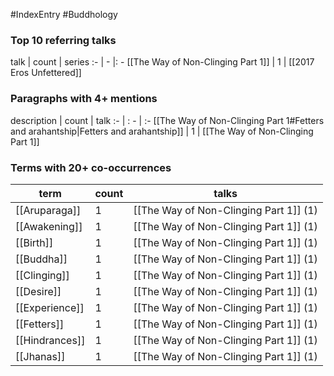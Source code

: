 #IndexEntry #Buddhology

### Top 10 referring talks
talk | count | series
:- | - |: -
[[The Way of Non-Clinging Part 1]] | 1 | [[2017 Eros Unfettered]]

### Paragraphs with 4+ mentions
description | count | talk
:- | : - | :-
[[The Way of Non-Clinging Part 1#Fetters and arahantship\|Fetters and arahantship]] | 1 | [[The Way of Non-Clinging Part 1]]

### Terms with 20+ co-occurrences
term | count | talks
-|-|-
[[Aruparaga]] | 1 | <span class="counts">[[The Way of Non-Clinging Part 1]] (1)</span> 
[[Awakening]] | 1 | <span class="counts">[[The Way of Non-Clinging Part 1]] (1)</span> 
[[Birth]] | 1 | <span class="counts">[[The Way of Non-Clinging Part 1]] (1)</span> 
[[Buddha]] | 1 | <span class="counts">[[The Way of Non-Clinging Part 1]] (1)</span> 
[[Clinging]] | 1 | <span class="counts">[[The Way of Non-Clinging Part 1]] (1)</span> 
[[Desire]] | 1 | <span class="counts">[[The Way of Non-Clinging Part 1]] (1)</span> 
[[Experience]] | 1 | <span class="counts">[[The Way of Non-Clinging Part 1]] (1)</span> 
[[Fetters]] | 1 | <span class="counts">[[The Way of Non-Clinging Part 1]] (1)</span> 
[[Hindrances]] | 1 | <span class="counts">[[The Way of Non-Clinging Part 1]] (1)</span> 
[[Jhanas]] | 1 | <span class="counts">[[The Way of Non-Clinging Part 1]] (1)</span> 

